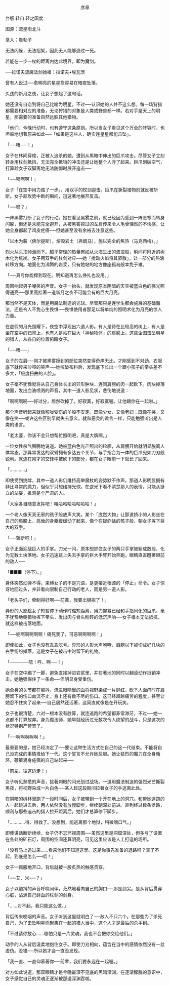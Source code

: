 <p align="center">序章</p>

台版 转自 轻之国度

图源：流星雨北斗

录入：晨勃子

无法闪躲，无法招架，因此无人能够逃过一死。

若能在一步一杖的距离内达此境界，即为魔剑。

──拉诺夫流魔法剑始祖：拉诺夫•埃瓦茨

曾有人说过──愈明亮的星星愈容易在暗夜坠落。

久违的新月之夜，让女子想起了这句话。

她还没有自恋到将自己比喻为明星，不过──认识她的人并不这么想。每一场狩猎都需要相对应的准备，无论狩猎的对象是人类或野兽都一样。若对手是天上的明星，那需要的准备自然远胜其他猎物。

「他们」今晚行动时，也有遵守这条原则。所以当女子看见这个万全的阵容时，也坦率地想著原来如此──「如果是这些人，确实连星星都能击坠」。

「──唔──！」

女子在林间穿梭，正被人追杀的她，遭到从黑暗中伸出的巨爪攻击。尽管女子立刻转身用杖剑抵挡，无法完全抵销的冲击还是让她整个人浮了起来。巨爪划破空气，打算趁女子双脚离地无法防御时展开追击──

「──喝啊啊！」

女子「在空中用力踏了一步」，用双手的杖剑迎击。巨爪在撕裂猎物前就反被斩断。女子趁攻势中断的瞬间，迅速著地展开反击。

「──嗯？」

一阵黑雾打断了女子的行动。她在看见黑雾之前，就已经因为感到一阵恶寒而转身闪躲，但还是未能完全避开，从被黑雾掠过的左肩传来令人毛骨悚然的不快感，让她全身都起了鸡皮疙瘩──但她甚至没有余裕去注意这些。

「以木为薪（佛尔提斯），熔毁岩土（弗朗马），施以完全的焦热（马克西梅）。」

烈火从头顶倾泄而下。超乎常理的热量宛如从火海生出的波浪般，瞬间将附近的树木化为焦炭。女子用双手的杖剑对应──她「搅动火焰将其驱散」，让一部分的热浪转移方向。地面化为沸腾的岩浆，只有她站的地方像座孤岛般幸免于难。

「──真亏你能撑到现在。明知道再怎么挣扎也没用。」

周围响起男子嘲笑的声音。女子一抬头，就发现原本阴暗的天空被蓝白色的强光照得通亮──那里高挂著一道新月之夜不可能会有的巨大月亮。

那当然不是天体，而是用魔法制造的光球。尽管那只是连学生都会施展的基础魔法，还是令人不免心生畏惧──畏惧使用者那足以将单纯的照明术化为月亮的惊人力量。

在虚假的月光照耀下，夜空中浮现出六道人影。有人是待在比较高的树上，有人是坐在空中的扫帚上，也有人是站在巨大「神秘物体」的肩膀上。这些企图击坠明星的猎人，从各自的位置俯瞰女子。

「──唔──」

女子的左肩──刚才被黑雾擦到的部位突然变得奇痒无比。才刚感到不对劲，衣服底下就传来沙哑的笑声──她咬破布料后，发现底下长出一个跟小孩子的拳头差不多大，「极度扭曲的人脸」。

女子毫不犹豫就将从自己身体长出的异形肿块，连同肩膀的肉一起砍下。肉块掉落地面，发出血液喷溅的声音，其中一道人影见状，悲伤地说道：

「啊啊啊啊──好过分，居然砍掉了。好寂寞，好寂寞喔。让他跟你在一起啦。」

那个声音听起来就像喉咙受伤的羊般不安定。既像少女，又像老妇；既像在哭，又像在笑──或许这些区别早就失去意义。就和恶灵的谵言一样，只能勉强听出是人类的语言。

「老太婆，你该不会只想帮忙照明吧，真是大牌啊。」

一位女性杀气腾腾地说道。她被蓝白色光芒照出的轮廓，从肩膀开始就明显脱离人体常态。那异常发达的双臂拥有多达五个关节，与手指合为一体的巨爪宛如刀刃般锐利。就连在刚才的交锋中被砍下的部分，都在女子眼前一下就长了回来。

「…………」

即使受到挑衅，其中一道人影仍维持高举魔杖的姿势默不作声。那道人影明显拥有非比寻常的魔力，但似乎只想维持光球。在逆光下看不清楚那人的表情，只能从挺立的站姿，推测是个严肃的人。

「大家各自随意发挥吧！嘎哈哈哈哈哈哈哈！」

一个老人像天真无邪的孩子般放声大笑。某个「庞然大物」让那道娇小的人影坐在自己的肩膀上，高耸的身躯缓缓动了起来，像个在捉蚱蜢的孩子般，朝女子挥下巨大的双手。

「──斩断吧！」

女子正面迎战巨人的手掌。刀光一闪，原本想抓住女子的两只手掌被斩成数段，化为无数土块落地。女子迅速跳上失去手掌的巨大手臂开始奔跑，眼睛直直瞪著眼前的敌人──

「■■■（停下）。」

身体突然动弹不得。束缚女子的不是咒语，是更接近根源的「停止」命令。女子惊讶地回过头，并非看向限制自己行动的老人，而是另一道人影。

「老头子们，牵制得好啊──前辈，我要出狠招了！」

异形的人影趁女子短暂停下动作时缩短距离，用力握紧已经和手指同化的巨爪，毫不犹豫地朝猎物挥下拳头，发出肉与骨头粉碎的低沉声响──女子根本无法抵抗，就这样被击落地面。

「──呃啊啊啊啊啊！痛死我了，可恶啊啊啊啊！」

即使如此，女子也没有乖乖吃亏。异形的人影大声咆哮，肩膀以下被切成好几块的右手纷纷掉落。这是女子在被击中时留下的礼物。

「──────唔！呼、啊──！」

女子在空中踢了一脚，避免直接掉进岩浆里，并在著地的同时以翻滚动作抵销冲击。她勉强保住了一条命──但明显身受重伤。

她全身的关节都在颤抖，流进眼睛里的血将视野染成一片鲜红，砍下人面疮时在肩膀留下的伤口血流不止，身上还有数不尽的伤口。这已经超越痛苦的程度，甚至让她忍不住笑了起来──自己居然还活著，这简直就像是在开玩笑。

女子也很清楚，六对一根本没有胜算，就连逃跑的希望都非常渺茫，不过──她一点都不打算放弃。身为魔法师，她早就经历过无数次令人绝望的战斗，只是这次的状况特别严苛罢了。

「──啊啊啊啊啊！」

最重要的是，她已经决定了──要让这种生活方式在自己的这一代结束。不能将自己没完成的事情推给下一代。这个誓言不允许她屈服。她让猛烈的魔力在全身循环，鞭策满身疮痍的自己站起来──

「前辈，往这边走！」

女子听见熟悉的声音，接著刺眼的闪光划过战场。一道用魔法制造的强烈光芒撕裂黑夜，将视野染成一片白色──某人趁这段期间拉著女子的手逃离此处。

在阴暗的树林里跑了一段时间后，女子被带到一个开在地上的洞穴。和带她逃跑的人一起跳进去后，两人依然没有放慢脚步，继续朝深处前进。直到经过数条岔路，顺利与那些追击的猎人拉开距离后，她们才总算停下脚步。

「…………得、得救了。没想到，能逃离那个地狱，稍微喘口气。」

即使讲话断断续续，女子仍不忘环视周围──虽然这里是洞窟深处，但多亏了设置在各处的矿石灯，周围的空间还算明亮，可见这里应该是人工打造的场所。

「没有马上追过来……看来他们不知道这里。这是你事先准备的退路吗？真了不起，到底是怎么──唔！」

女子一佩服地开口，背后就被一股炙热的触感贯穿。

「──艾、米──？」

女子以颤抖的声音呼唤同伴，茫然地看向自己的胸口──那是剑尖。是从背后贯穿心脏，沾满自己鲜血的杖剑的剑身。

「……对不起，我只能这么做。」

背后传来哽咽的声音。女子听到这里就明白了──敌人不只六个。在那些为了杀死自己，为了击坠明星而聚集在一起的猎人当中，这个人才是最后的杀手锏。

「不过请你放心……哪怕只是一片灵魂，我也不会把你交给他们。」

动手的人从背后温柔地抱住女子。即使刀刃相向，蕴含在当中的感情依然没有一丝虚伪。没错──所以她才会一直没发现。

「我一直、一直仰慕著你──前辈，我们要永远在一起喔。」

对方如此说道，那双眼睛才是今晚最深不见底的黑暗深渊。在逐渐朦胧的意识中，女子感觉自己的灵魂正逐渐被那道深渊吞噬。

